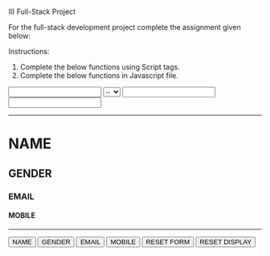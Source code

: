 II) Full-Stack Project

For the full-stack development project complete the assignment given below:

Instructions: 
1) Complete the below functions using Script tags.
2) Complete the below functions in Javascript file.
 

<!DOCTYPE html>
<html>
<head>
	<title>Registration</title>
</head>
<body>
	<input type="text" name="name" id="name">
	<select id="gender">
		<option value="">--</option>
		<option value="male">M</option>
		<option value="female">F</option>
	</select>
	<input type="text" name="email" id="email">
	<input type="text" name="mobile" id="mobile">
	<hr>
	<h1 id="dName">NAME</h1>
	<h2 id="dGender">GENDER</h2>
	<h3 id="dEmail">EMAIL</h3>
	<h4 id="dMobile">MOBILE</h4>
	<hr>
	<button onclick="showName()">NAME</button>
	<button onclick="showGender()">GENDER</button>
	<button onclick="showEmail()">EMAIL</button>
	<button onclick="showMobile()">MOBILE</button>
	<button onclick="resetForm()">RESET FORM</button>
	<button onclick="resetDisplay()">RESET DISPLAY</button>
	<script type="text/javascript">
		function showName() {
			// Show filled name inside h1
		}

		function showGender() {
			// Show the selected gender inside h2
		}

		function showEmail() {
			// Show the filled email inside h3
		}

		function showMobile() {
			// Show the filled mobile inside h4
		}

		function resetForm() {
			// Reset all the form elements to default values (blank "")
		}

		function resetDisplay() {
			// Reset all the headings (h1, h2, h3, h4) to blank values
		}
	</script>
</body>
</html>

Complete all the functions by creating a copy of the above template with the file name registration.html
